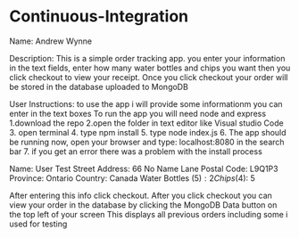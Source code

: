 # Continuous-Integration

Name: Andrew Wynne

Description: This is a simple order tracking app. you enter your information
in the text fields, enter how many water bottles and chips you want
then you click checkout to view your receipt.
Once you click checkout your order will be stored in the database uploaded
to MongoDB

User Instructions: to use the app i will provide some informationm you can
enter in the text boxes
To run the app you will need node and express
1.download the repo
2.open the folder in text editor like Visual studio Code
3. open terminal
4. type npm install
5. type node index.js
6. The app should be running now, open your browser and type: localhost:8080 in the search bar
7. if you get an error there was a problem with the install process

Name: User Test
Street Address: 66 No Name Lane
Postal Code: L9Q1P3
Province: Ontario
Country: Canada
Water Bottles ($5): 2
Chips ($4): 5

After entering this info click checkout. 
After you click checkout you can view your order in the database by clicking 
the MongoDB Data button on the top left of your screen
This displays all previous orders including some i used for testing
